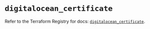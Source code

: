 # `digitalocean_certificate`

Refer to the Terraform Registry for docs: [`digitalocean_certificate`](https://registry.terraform.io/providers/digitalocean/digitalocean/2.37.1/docs/resources/certificate).
